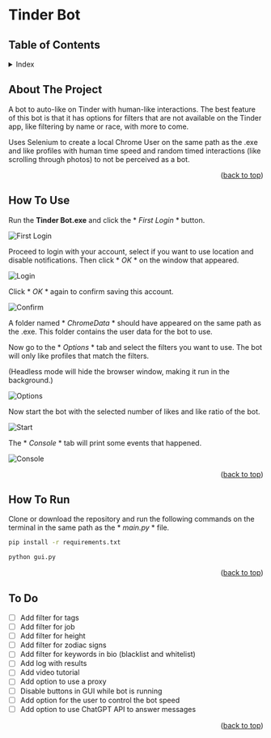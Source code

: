 # Tinder Bot
<a id="readme-top"></a>

<!-- TABLE OF CONTENTS -->
## Table of Contents

<details>
  <summary>Index</summary>
    <ol>
        <li>
        <a href="#about-the-project">About The Project</a>
        </li>      
        <li>
        <a href="#how-to-use">How To Use</a>
        </li>
        <li>
        <a href="#how-to-run">How To Run</a>
        </li>
        <li>
        <a href="#to-do">To Do</a>
        </li>
    </ol>
</details>

<!-- ABOUT THE PROJECT -->
<a id="about-the-project"></a>
## About The Project

A bot to auto-like on Tinder with human-like interactions. The best feature of this bot is that it has options for filters that are not available on the Tinder app, like filtering by name or race, with more to come.

Uses Selenium to create a local Chrome User on the same path as the .exe and like profiles with human time speed and random timed interactions (like scrolling through photos) to not be perceived as a bot.

<p style="text-align: right;">(<a href="#readme-top">back to top</a>)</p>

<!-- HOW TO USE -->
<a id="how-to-use"></a>
## How To Use

Run the **Tinder Bot.exe** and click the * *First Login* * button.

![First Login](https://i.imgur.com/gKXMZMC.png)

Proceed to login with your account, select if you want to use location and disable notifications. Then click * *OK* * on the window that appeared.

![Login](https://imgur.com/OxI2IVC.png)

Click * *OK* * again to confirm saving this account. 

![Confirm](https://imgur.com/Q636T03.png)

A folder named * *ChromeData* * should have appeared on the same path as the .exe. This folder contains the user data for the bot to use.

Now go to the * *Options* * tab and select the filters you want to use. 
The bot will only like profiles that match the filters.

(Headless mode will hide the browser window, making it run in the background.)

![Options](https://i.imgur.com/79V8ZDz.png)

Now start the bot with the selected number of likes and like ratio of the bot.

![Start](https://i.imgur.com/3hKNSG3.png)

The * *Console* * tab will print some events that happened.

![Console](https://i.imgur.com/foWXQbp.png)

<p style="text-align: right;">(<a href="#readme-top">back to top</a>)</p>

<!-- HOW TO RUN FROM SOURCE -->
<a id="how-to-run"></a>
## How To Run

Clone or download the repository and run the following commands on the terminal in the same path as the * *main.py* * file.

```bash 
pip install -r requirements.txt
```

```bash
python gui.py
```



<p style="text-align: right;">(<a href="#readme-top">back to top</a>)</p>

<!-- To Do -->
<a id="to-do"></a>
## To Do

- [ ] Add filter for tags
- [ ] Add filter for job
- [ ] Add filter for height
- [ ] Add filter for zodiac signs
- [ ] Add filter for keywords in bio (blacklist and whitelist)
- [ ] Add log with results
- [ ] Add video tutorial
- [ ] Add option to use a proxy
- [ ] Disable buttons in GUI while bot is running
- [ ] Add option for the user to control the bot speed
- [ ] Add option to use ChatGPT API to answer messages

<p style="text-align: right;">(<a href="#readme-top">back to top</a>)</p>
